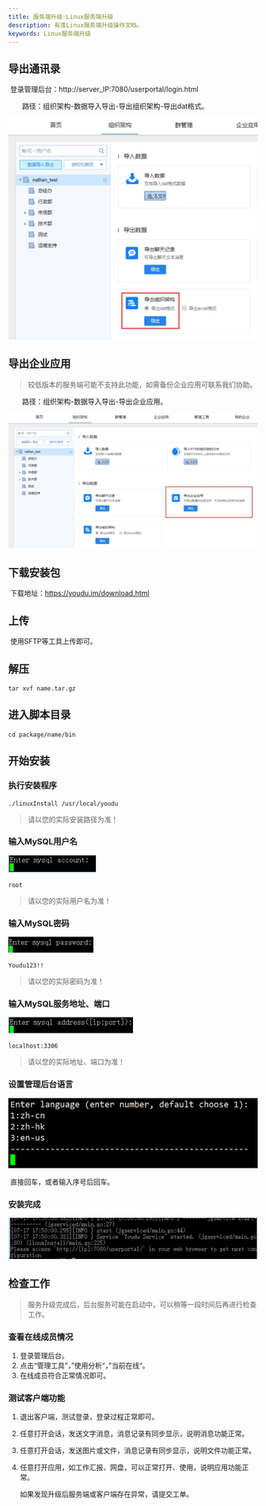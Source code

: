 ```yaml
---
title: 服务端升级-Linux服务端升级
description: 有度Linux服务端升级操作文档。
keywords: Linux服务端升级
---
```


## 导出通讯录

​		登录管理后台：http://server_IP:7080/userportal/login.html

　　路径：组织架构-数据导入导出-导出组织架构-导出dat格式。

![img](res/a01_00007/wps19.jpg) 

## 导出企业应用

> 较低版本的服务端可能不支持此功能，如需备份企业应用可联系我们协助。

　　路径：组织架构-数据导入导出-导出企业应用。

![img](res/a01_00007/wps20.jpg) 

## 下载安装包

​		下载地址：https://youdu.im/download.html

## 上传

​	使用SFTP等工具上传即可。

## 解压

```
tar xvf name.tar.gz
```

## 进入脚本目录

```
cd package/name/bin
```

## 开始安装

### 执行安装程序

```
./linuxInstall /usr/local/youdu
```

> 请以您的实际安装路径为准！

### 输入MySQL用户名

![](res/a01_00008/wps1.jpg)

```
root
```

> 请以您的实际用户名为准！

### 输入MySQL密码

![](res/a01_00008/wps2.jpg)

```
Youdu123!!
```

> 请以您的实际密码为准！

### 输入MySQL服务地址、端口

![](res/a01_00008/wps3.jpg)

```
localhost:3306
```

> 请以您的实际地址、端口为准！

### 设置管理后台语言

![](res/a01_00008/image-20200822180207119.png)

​	直接回车，或者输入序号后回车。

### 安装完成

![](res/a01_00008/wps4-1605257958539.jpg)

## 检查工作

> 服务升级完成后，后台服务可能在启动中，可以稍等一段时间后再进行检查工作。

###  查看在线成员情况

1. 登录管理后台。
2. 点击“管理工具”，”使用分析“，”当前在线“。
3. 在线成员符合正常情况即可。

### 测试客户端功能

1. 退出客户端，测试登录，登录过程正常即可。

2. 任意打开会话，发送文字消息，消息记录有同步显示，说明消息功能正常。

3. 任意打开会话，发送图片或文件，消息记录有同步显示，说明文件功能正常。

4. 任意打开应用，如工作汇报、网盘，可以正常打开、使用，说明应用功能正常。

   如果发现升级后服务端或客户端存在异常，请提交工单。

